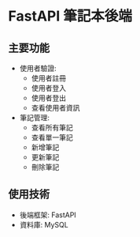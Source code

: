 # FastAPI 筆記本後端

## 主要功能
- 使用者驗證:
    - 使用者註冊
    - 使用者登入
    - 使用者登出
    - 查看使用者資訊
- 筆記管理:
    - 查看所有筆記
    - 查看單一筆記
    - 新增筆記
    - 更新筆記
    - 刪除筆記

## 使用技術
- 後端框架: FastAPI
- 資料庫: MySQL
